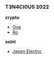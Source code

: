 ### T3N4CI0US 2022


**crypto**
- [One](/2022_t3n4ci0us/crypto/one/)
- [Ro](/2022_t3n4ci0us/crypto/ro/)

**osint**
- [Japen Electric](/2022_t3n4ci0us/osint/JapenElectric/)

